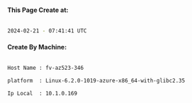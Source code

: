 
   
#### This Page Create at:

```bash

2024-02-21 - 07:41:41 UTC

```

#### Create By Machine:

```bash

Host Name : fv-az523-346

platform  : Linux-6.2.0-1019-azure-x86_64-with-glibc2.35

Ip Local  : 10.1.0.169

```

